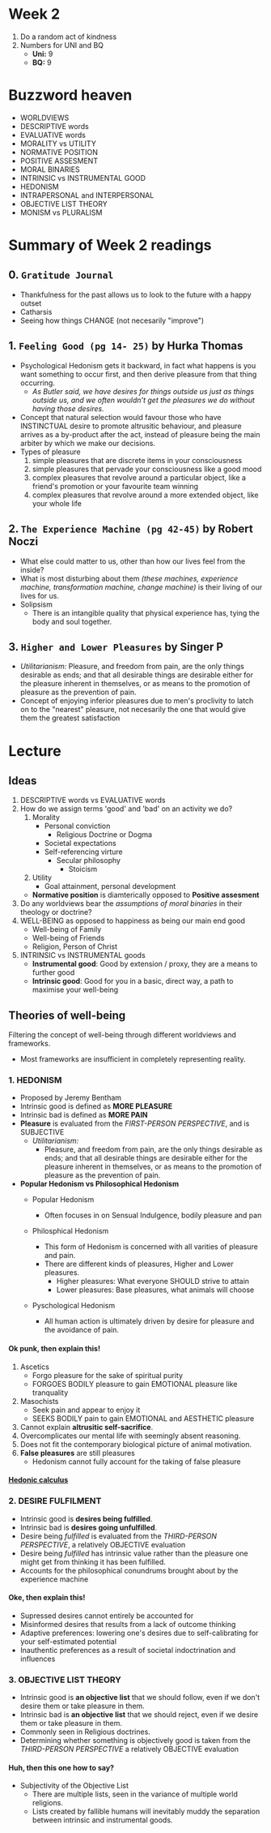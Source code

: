 # Week 2

1. Do a random act of kindness
2. Numbers for UNI and BQ
    * **Uni:** 9
    * **BQ:** 9

# Buzzword heaven

* WORLDVIEWS
* DESCRIPTIVE words
* EVALUATIVE words
* MORALITY vs UTILITY
* NORMATIVE POSITION 
* POSITIVE ASSESMENT
* MORAL BINARIES
* INTRINSIC vs INSTRUMENTAL GOOD
* HEDONISM
* INTRAPERSONAL and INTERPERSONAL
* OBJECTIVE LIST THEORY
* MONISM vs PLURALISM

# Summary of Week 2 readings

## 0. `Gratitude Journal`

* Thankfulness for the past allows us to look to the future with a happy outset
* Catharsis 
* Seeing how things CHANGE (not necesarily "improve")

## 1. `Feeling Good (pg 14- 25)` by Hurka Thomas

* Psychological Hedonism gets it backward, in fact what happens is you want something to occur first, and then derive pleasure from that thing occurring.
    * *As Butler said, we have desires for things outside us just as things outside us, and we often wouldn’t get the pleasures we do without having those desires.*
* Concept that natural selection would favour those who have INSTINCTUAL desire to promote altrusitic behaviour, and pleasure arrives as a by-product after the act, instead of pleasure being the main arbiter by which we make our decisions.
* Types of pleasure
    1. simple pleasures that are discrete items in your consciousness
    2. simple pleasures that pervade your consciousness like a good mood
    3. complex pleasures that revolve around a particular object, like a friend's promotion or your favourite team winning
    4. complex pleasures that revolve around a more extended object, like your whole life

## 2. `The Experience Machine (pg 42-45)` by Robert Noczi
* What else could matter to us, other than how our lives feel from the inside?
* What is most disturbing about them *(these machines, experience machine, transformation machine, change machine)* is their living of our lives for us.
* Solipsism
    * There is an intangible quality that physical experience has, tying the body and soul together.

## 3. `Higher and Lower Pleasures` by Singer P

* *Utilitarianism:* Pleasure, and freedom from pain, are the only things desirable as ends; and that all desirable things are desirable either for the pleasure inherent in themselves, or as means to the promotion of pleasure as the prevention of pain.
* Concept of enjoying inferior pleasures due to men's proclivity to latch on to the "nearest" pleasure, not necesarily the one that would give them the greatest satisfaction

# Lecture

## Ideas

1. DESCRIPTIVE words vs EVALUATIVE words
2. How do we assign terms 'good' and 'bad' on an activity we do?
    1. Morality
        * Personal conviction
            * Religious Doctrine or Dogma
        * Societal expectations
        * Self-referencing virture
            * Secular philosophy
                * Stoicism
    2. Utility
        * Goal attainment, personal development
    * **Normative position** is diamterically opposed to **Positive assesment**
3. Do any worldviews bear the *assumptions of moral binaries* in their theology or doctrine?
4. WELL-BEING as opposed to happiness as being our main end good
    * Well-being of Family
    * Well-being of Friends
    * Religion, Person of Christ
5. INTRINSIC vs INSTRUMENTAL goods
    * **Instrumental good**: Good by extension / proxy, they are a means to further good
    * **Intrinsic good**: Good for you in a basic, direct way, a path to maximise your well-being

## Theories of well-being

Filtering the concept of well-being through different worldviews and frameworks.

* Most frameworks are insufficient in completely representing reality.

### 1. HEDONISM

* Proposed by Jeremy Bentham
* Intrinsic good is defined as **MORE PLEASURE**
* Intrinsic bad is defined as **MORE PAIN**
* **Pleasure** is evaluated from the *FIRST-PERSON PERSPECTIVE*, and is SUBJECTIVE
    * *Utilitarianism:*
        * Pleasure, and freedom from pain, are the only things desirable as ends; and that all desirable things are desirable either for the pleasure inherent in themselves, or as means to the promotion of pleasure as the prevention of pain.  
* **Popular Hedonism vs Philosophical Hedonism**
    * Popular Hedonism
        * Often focuses in on Sensual Indulgence, bodily pleasure and pan
    * Philosphical Hedonism
        * This form of Hedonism is concerned with all varities of pleasure and pain.
        * There are different kinds of pleasures, Higher and Lower pleasures.
            * Higher pleasures: What everyone SHOULD strive to attain
            * Lower pleasures: Base pleasures, what animals will choose

    * Pyschological Hedonism
        * All human action is ultimately driven by desire for pleasure and the avoidance of pain.

#### Ok punk, then explain this!

1. Ascetics
    * Forgo pleasure for the sake of spiritual purity
    * FORGOES BODILY pleasure to gain EMOTIONAL pleasure like tranquality
2. Masochists
    * Seek pain and appear to enjoy it
    * SEEKS BODILY pain to gain EMOTIONAL and AESTHETIC pleasure
3. Cannot explain **altrusitic self-sacrifice**.
4. Overcomplicates our mental life with seemingly absent reasoning.
5. Does not fit the contemporary biological picture of animal motivation.
6. **False pleasures** are still pleasures
    * Hedonism cannot fully account for the taking of false pleasure

#### [Hedonic calculus](https://www.google.com/search?client=firefox-b-d&q=hedonic+calculus)

### 2. DESIRE FULFILMENT

* Intrinsic good is **desires being fulfilled**.
* Intrinsic bad is **desires going unfulfilled**.
* Desire being *fulfilled* is evaluated from the *THIRD-PERSON PERSPECTIVE*, a relatively OBJECTIVE evaluation
* Desire being *fulfilled* has intrinsic value rather than the pleasure one might get from thinking it has been fulfilled.
* Accounts for the philosophical conundrums brought about by the experience machine

#### Oke, then explain this!

* Supressed desires cannot entirely be accounted for
* Misinformed desires that results from a lack of outcome thinking 
* Adaptive preferences: lowering one's desires due to self-calibrating for your self-estimated potential
* Inauthentic preferences as a result of societal indoctrination and influences

### 3. OBJECTIVE LIST THEORY

* Intrinsic good is **an objective list** that we should follow, even if we don't desire them or take pleasure in them.
* Intrinsic bad is **an objective list** that we should reject, even if we desire them or take pleasure in them.
* Commonly seen in Religious doctrines.
* Determining whether something is objectively good is taken from the *THIRD-PERSON PERSPECTIVE* a relatively OBJECTIVE evaluation

#### Huh, then this one how to say?

* Subjectivity of the Objective List
    * There are multiple lists, seen in the variance of multiple world religions.
    * Lists created by fallible humans will inevitably muddy the separation between intrinsic and instrumental goods.
